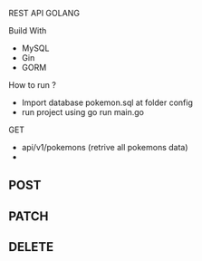 REST API GOLANG

Build With
- MySQL
- Gin
- GORM

How to run ?
- Import database pokemon.sql at folder config
- run project using go run main.go

GET
- api/v1/pokemons (retrive all pokemons data)
-
POST
-

PATCH 
-

DELETE
-